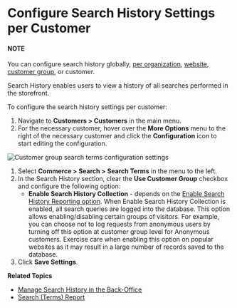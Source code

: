 <a id="user-guide-customers-search-settings"></a>

# Configure Search History Settings per Customer

#### NOTE
You can configure search history globally, [per organization](../../../../../system/user-management/organizations/org-configuration/commerce/search/org-search-terms.md#organization-commerce-configuration-search-history), [website](../../../../../system/websites/web-configuration/commerce/search/website-search-terms.md#configuration-website-commerce-search-history), [customer group](../../../../customer-groups/customer-group-configuration/commerce/search/customer-group-search-terms-settings.md#user-guide-customer-groups-configuration-settings-search), or customer.

Search History enables users to view a history of all searches performed in the storefront.

To configure the search history settings per customer:

1. Navigate to **Customers > Customers** in the main menu.
2. For the necessary customer, hover over the <i class="fa fa-ellipsis-h fa-lg" aria-hidden="true"></i> **More Options** menu to the right of the necessary customer and click the <i class="fas fa-cog" aria-hidden="true"></i> **Configuration** icon to start editing the configuration.

![Customer group search terms configuration settings](user/img/customers/customers/configuration/customer-search-configuration-settings.png)
1. Select **Commerce > Search > Search Terms** in the menu to the left.
2. In the Search History section, clear the **Use Customer Group** checkbox and configure the following option:
   * **Enable Search History Collection** - depends on the [Enable Search History Reporting option](../../../../../system/configuration/commerce/search/search-terms.md#configuration-guide-commerce-configuration-search-history). When Enable Search History Collection is enabled, all search queries are logged into the database. This option allows enabling/disabling certain groups of visitors. For example, you can choose not to log requests from anonymous users by turning off this option at customer group level for Anonymous customers. Exercise care when enabling this option on popular websites as it may result in a large number of records saved to the database.
3. Click **Save Settings**.

**Related Topics**

* [Manage Search History in the Back-Office](../../../../../marketing/search/index.md#user-guide-search-search-history)
* [Search (Terms) Report](../../../../../reports-segments/reports/search-report.md#user-guide-search-terms-report)

<!-- fa-bars = fa-navicon -->
<!-- Ic Tiles is used as Set As Default in saved views, and as tiles in display layout options -->
<!-- IcPencil refers to Rename in Commerce and Inline Editing in CRM -->
<!-- Check mark in the square. -->
<!-- SortDesc is also used as drop-down arrow -->
